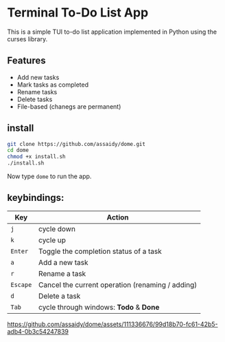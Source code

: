 # Terminal To-Do List App

This is a simple TUI to-do list application implemented in Python using the curses library.

## Features

- Add new tasks
- Mark tasks as completed
- Rename tasks
- Delete tasks
- File-based (chanegs are permanent)

## install

```bash
git clone https://github.com/assaidy/dome.git
cd dome
chmod +x install.sh
./install.sh
```
Now type `dome` to run the app.

## keybindings:

| Key | Action |
| --- | --- |
| `j` | cycle down|
| `k` | cycle up|
| `Enter` | Toggle the completion status of a task |
| `a` | Add a new task |
| `r` | Rename a task |
| `Escape` | Cancel the current operation (renaming / adding) |
| `d` | Delete a task |
| `Tab` | cycle through windows: **Todo** & **Done** |


https://github.com/assaidy/dome/assets/111336676/99d18b70-fc61-42b5-adb4-0b3c54247839


